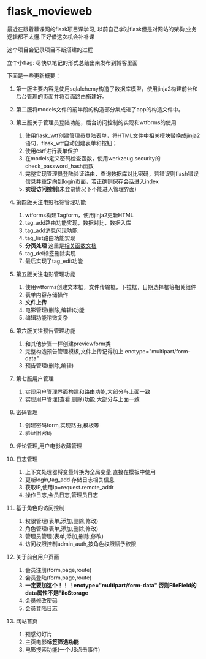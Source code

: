 # flask_movieweb
最近在跟着慕课网的flask项目课学习,  以前自己学过flask但是对网站的架构,业务逻辑都不太懂.正好借这次机会补补课

这个项目会记录项目不断搭建的过程

立个小flag: 尽快以笔记的形式总结出来发布到博客里面


下面是一些更新概要：

1. 第一版主要内容是使用sqlalchemy构造了数据库模型，使用jinja2构建前台和后台管理的页面并将页面路由搭建好。
1. 第二版将models文件的前半段的构造部分集成进了app的构造文件中。
1. 第三版关于管理员登陆功能，后台访问控制的实现和wtforms的使用
    1. 使用flask_wtf创建管理员登陆表单，将HTML文件中相关模块替换成jinja2语句，flask_wtf自动创建表单和按钮；
    1. 使用csrf进行表单保护
    1. 在models定义密码检查函数，使用werkzeug.security的check_password_hash函数
    1. 完整实现管理员登陆验证路由，查询数据库对比密码，若错误则flash错误信息并重定向到login页面，若正确则保存会话进入index
    1. **实现访问控制**(未登录情况下不能进入管理界面)

1. 第四版关注电影标签管理功能
    1. wtforms构建Tagform，使用jinja2更新HTML
    1. tag_add路由功能实现，数据对比，数据入库
    1. tag_add消息闪现功能
    1. tag_list路由功能实现
    1. **分页处理** 这里是[相关函数文档](http://www.pythondoc.com/flask-sqlalchemy/api.html)
    1. tag_del标签删除实现
    1. 最后实现了tag_edit功能

1. 第五版关注电影管理功能
    1. 使用wtforms创建文本框，文件传输框，下拉框，日期选择框等相关组件
    1. 表单内容存储操作
    1. **文件上传**
    1. 电影管理(删除,编辑)功能
    1. 编辑功能稍微复杂

1. 第六版关注预告管理功能
    1. 和其他步骤一样创建previewform类
    1. 完整构造预告管理模板,文件上传记得加上 enctype="multipart/form-data"
    1. 预告管理(删除,编辑)

1. 第七版用户管理
    1. 实现用户管理界面构建和路由功能,大部分与上面一致
    1. 实现用户管理(查看,删除)功能,大部分与上面一致

1. 密码管理
    1. 创建密码form,实现路由,模板等
    1. 验证旧密码

1. 评论管理,用户电影收藏管理

1. 日志管理
    1. 上下文处理器将变量转换为全局变量,直接在模板中使用
    1. 更新login,tag_add 存储日志相关信息
    1. 获取IP,使用ip=request.remote_addr
    1. 操作日志,会员日志,管理员日志

1. 基于角色的访问控制
    1. 权限管理(表单,添加,删除,修改)
    1. 角色管理(表单,添加,删除,修改)
    1. 管理员管理(表单,添加,删除,修改)
    1. 访问权限控制admin_auth,按角色权限赋予权限

1. 关于前台用户页面
    1. 会员注册(form,page,route)
    1. 会员登陆(form,page,route)
    1. **一定要加这个！！！enctype="multipart/form-data" 否则FileField的data属性不是FileStorage**
    1. 会员修改密码
    1. 会员登陆日志

1. 网站首页
    1. 预感幻灯片
    1. 主页电影**标签筛选功能**
    1. 电影搜索功能(一个JS点击事件)

